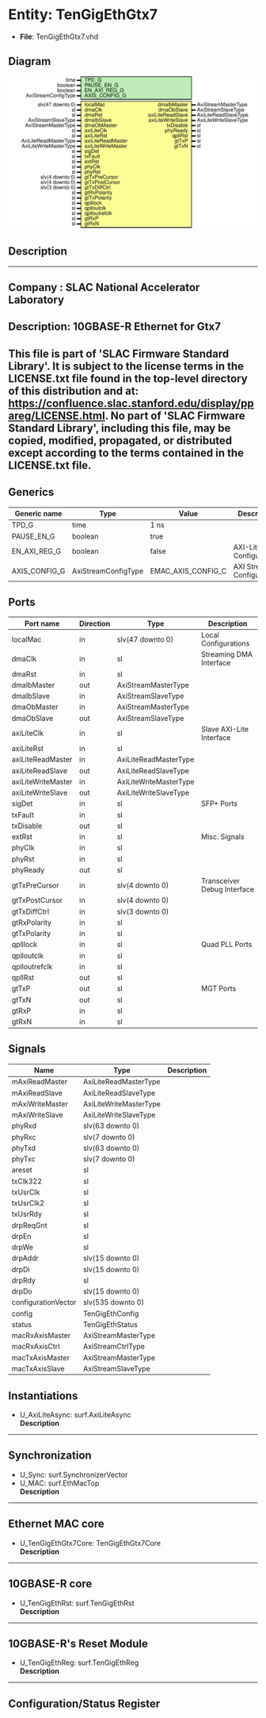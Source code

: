 # Entity: TenGigEthGtx7

- **File**: TenGigEthGtx7.vhd
## Diagram

![Diagram](TenGigEthGtx7.svg "Diagram")
## Description

-----------------------------------------------------------------------------
 Company    : SLAC National Accelerator Laboratory
-----------------------------------------------------------------------------
 Description: 10GBASE-R Ethernet for Gtx7
-----------------------------------------------------------------------------
 This file is part of 'SLAC Firmware Standard Library'.
 It is subject to the license terms in the LICENSE.txt file found in the
 top-level directory of this distribution and at:
    https://confluence.slac.stanford.edu/display/ppareg/LICENSE.html.
 No part of 'SLAC Firmware Standard Library', including this file,
 may be copied, modified, propagated, or distributed except according to
 the terms contained in the LICENSE.txt file.
-----------------------------------------------------------------------------
## Generics

| Generic name  | Type                | Value              | Description                   |
| ------------- | ------------------- | ------------------ | ----------------------------- |
| TPD_G         | time                | 1 ns               |                               |
| PAUSE_EN_G    | boolean             | true               |                               |
| EN_AXI_REG_G  | boolean             | false              | AXI-Lite Configurations       |
| AXIS_CONFIG_G | AxiStreamConfigType | EMAC_AXIS_CONFIG_C | AXI Streaming Configurations  |
## Ports

| Port name          | Direction | Type                   | Description                 |
| ------------------ | --------- | ---------------------- | --------------------------- |
| localMac           | in        | slv(47 downto 0)       | Local Configurations        |
| dmaClk             | in        | sl                     | Streaming DMA Interface     |
| dmaRst             | in        | sl                     |                             |
| dmaIbMaster        | out       | AxiStreamMasterType    |                             |
| dmaIbSlave         | in        | AxiStreamSlaveType     |                             |
| dmaObMaster        | in        | AxiStreamMasterType    |                             |
| dmaObSlave         | out       | AxiStreamSlaveType     |                             |
| axiLiteClk         | in        | sl                     | Slave AXI-Lite Interface    |
| axiLiteRst         | in        | sl                     |                             |
| axiLiteReadMaster  | in        | AxiLiteReadMasterType  |                             |
| axiLiteReadSlave   | out       | AxiLiteReadSlaveType   |                             |
| axiLiteWriteMaster | in        | AxiLiteWriteMasterType |                             |
| axiLiteWriteSlave  | out       | AxiLiteWriteSlaveType  |                             |
| sigDet             | in        | sl                     | SFP+ Ports                  |
| txFault            | in        | sl                     |                             |
| txDisable          | out       | sl                     |                             |
| extRst             | in        | sl                     | Misc. Signals               |
| phyClk             | in        | sl                     |                             |
| phyRst             | in        | sl                     |                             |
| phyReady           | out       | sl                     |                             |
| gtTxPreCursor      | in        | slv(4 downto 0)        | Transceiver Debug Interface |
| gtTxPostCursor     | in        | slv(4 downto 0)        |                             |
| gtTxDiffCtrl       | in        | slv(3 downto 0)        |                             |
| gtRxPolarity       | in        | sl                     |                             |
| gtTxPolarity       | in        | sl                     |                             |
| qplllock           | in        | sl                     | Quad PLL Ports              |
| qplloutclk         | in        | sl                     |                             |
| qplloutrefclk      | in        | sl                     |                             |
| qpllRst            | out       | sl                     |                             |
| gtTxP              | out       | sl                     | MGT Ports                   |
| gtTxN              | out       | sl                     |                             |
| gtRxP              | in        | sl                     |                             |
| gtRxN              | in        | sl                     |                             |
## Signals

| Name                | Type                   | Description |
| ------------------- | ---------------------- | ----------- |
| mAxiReadMaster      | AxiLiteReadMasterType  |             |
| mAxiReadSlave       | AxiLiteReadSlaveType   |             |
| mAxiWriteMaster     | AxiLiteWriteMasterType |             |
| mAxiWriteSlave      | AxiLiteWriteSlaveType  |             |
| phyRxd              | slv(63 downto 0)       |             |
| phyRxc              | slv(7 downto 0)        |             |
| phyTxd              | slv(63 downto 0)       |             |
| phyTxc              | slv(7 downto 0)        |             |
| areset              | sl                     |             |
| txClk322            | sl                     |             |
| txUsrClk            | sl                     |             |
| txUsrClk2           | sl                     |             |
| txUsrRdy            | sl                     |             |
| drpReqGnt           | sl                     |             |
| drpEn               | sl                     |             |
| drpWe               | sl                     |             |
| drpAddr             | slv(15 downto 0)       |             |
| drpDi               | slv(15 downto 0)       |             |
| drpRdy              | sl                     |             |
| drpDo               | slv(15 downto 0)       |             |
| configurationVector | slv(535 downto 0)      |             |
| config              | TenGigEthConfig        |             |
| status              | TenGigEthStatus        |             |
| macRxAxisMaster     | AxiStreamMasterType    |             |
| macRxAxisCtrl       | AxiStreamCtrlType      |             |
| macTxAxisMaster     | AxiStreamMasterType    |             |
| macTxAxisSlave      | AxiStreamSlaveType     |             |
## Instantiations

- U_AxiLiteAsync: surf.AxiLiteAsync
</br>**Description**
----------------
 Synchronization
----------------

- U_Sync: surf.SynchronizerVector
- U_MAC: surf.EthMacTop
</br>**Description**
------------------
 Ethernet MAC core
------------------

- U_TenGigEthGtx7Core: TenGigEthGtx7Core
</br>**Description**
---------------
 10GBASE-R core
---------------

- U_TenGigEthRst: surf.TenGigEthRst
</br>**Description**
-----------------------------------
 10GBASE-R's Reset Module
-----------------------------------

- U_TenGigEthReg: surf.TenGigEthReg
</br>**Description**
------------------------------
 Configuration/Status Register
------------------------------

